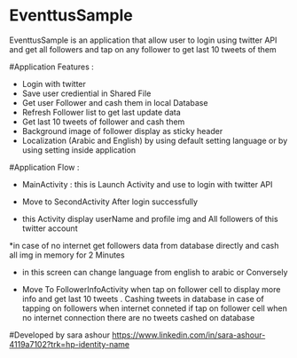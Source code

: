 # EventtusSample
 EventtusSample is an application that allow user to login using twitter API and get all followers
 and tap on any follower to get last 10 tweets of them

#Application Features :
 
  - Login with twitter
  - Save user crediential in Shared File
  - Get user Follower and cash them in local Database
  - Refresh Follower list to get last update data
  - Get last 10 tweets of follower and cash them
  - Background image of follower display as sticky header
  - Localization (Arabic and English) by using default setting language or by using setting inside application
  

#Application Flow :

- MainActivity : 
   this is Launch Activity and use to login
   with twitter API

- Move to SecondActivity After login successfully 
 * this Activity display userName and profile img
  and All followers of this twitter account

  *in case of no internet get followers data from database directly and cash all img in memory for
  2 Minutes
  * in this screen can change language from english to arabic or Conversely

- Move To FollowerInfoActivity 
  when tap on follower cell to display more info  and get last 10 tweets .
  Cashing tweets in database in case of tapping on followers when internet conneted 
  if tap on follower cell when no internet connection there are no tweets cashed on database

#Developed by
    sara ashour
    https://www.linkedin.com/in/sara-ashour-4119a7102?trk=hp-identity-name
